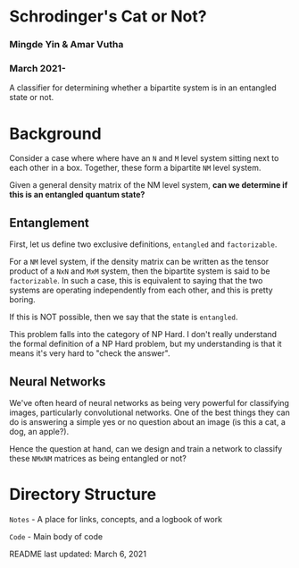 # Schrodinger's Cat or Not?
### Mingde Yin & Amar Vutha
### March 2021-

A classifier for determining whether a bipartite system is in an entangled state or not.

# Background
Consider a case where where have an `N` and `M` level system sitting next to each other in a box. Together, these form a bipartite `NM` level system.

Given a general density matrix of the NM level system, **can we determine if this is an entangled quantum state?**

## Entanglement
First, let us define two exclusive definitions, `entangled` and `factorizable`.

For a `NM` level system, if the density matrix can be written as the tensor product of a `NxN` and `MxM` system, then the bipartite system is said to be `factorizable`. In such a case, this is equivalent to saying that the two systems are operating independently from each other, and this is pretty boring.

If this is NOT possible, then we say that the state is `entangled`.

This problem falls into the category of NP Hard. I don't really understand the formal definition of a NP Hard problem, but my understanding is that it means it's very hard to "check the answer".

## Neural Networks
We've often heard of neural networks as being very powerful for classifying images, particularly convolutional networks. One of the best things they can do is answering a simple yes or no question about an image (is this a cat, a dog, an apple?).

Hence the question at hand, can we design and train a network to classify these `NMxNM` matrices as being entangled or not?

# Directory Structure
`Notes` - A place for links, concepts, and a logbook of work

`Code` - Main body of code

README last updated: March 6, 2021



